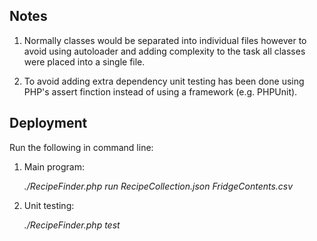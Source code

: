 ## Notes

1. Normally classes would be separated into individual files however to avoid using autoloader and adding complexity to the task all classes were placed into a single file.

2. To avoid adding extra dependency unit testing has been done using PHP's assert finction instead of using a framework (e.g. PHPUnit).

## Deployment

Run the following in command line:

1. Main program:

	*./RecipeFinder.php run RecipeCollection.json FridgeContents.csv*

2. Unit testing:

	*./RecipeFinder.php test*